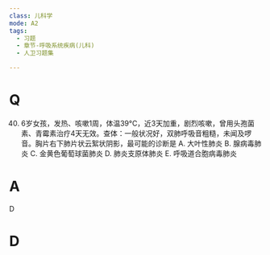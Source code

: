 ```yaml
---
class: 儿科学
mode: A2
tags:
  - 习题
  - 章节-呼吸系统疾病(儿科)
  - 人卫习题集

---
```


# Q
40. 6岁女孩，发热、咳嗽1周，体温39°C，近3天加重，剧烈咳嗽，曾用头孢菌素、青霉素治疗4天无效。查体：一般状况好，双肺呼吸音粗糙，未闻及啰音。胸片右下肺片状云絮状阴影，最可能的诊断是
A. 大叶性肺炎 B. 腺病毒肺炎 C. 金黄色葡萄球菌肺炎 D. 肺炎支原体肺炎 E. 呼吸道合胞病毒肺炎
# A
D
# D
